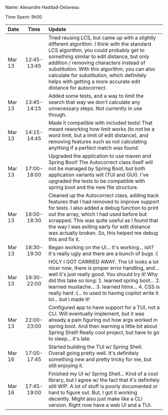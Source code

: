 Name: Alexandre Haddad-Delaveau

Time Spent: 9h00

| Date   |    Time     | Update                                                                                                                                                                                                                                                                                                                                                                                       |
|:-------|:-----------:|:---------------------------------------------------------------------------------------------------------------------------------------------------------------------------------------------------------------------------------------------------------------------------------------------------------------------------------------------------------------------------------------------|
| Mar 13 | 12:45-13:45 | Tried reusing LCS, but came up with a slightly different algorithm. I think with the standard LCS algorithm, you could probably get to something similar to edit distance, but only addition / removing characters instead of substitution. With this algorithm, you can also calculate for substitution, which definitely helps with getting a more accurate edit distance for autocorrect. |
| Mar 13 | 13:45-14:15 | Added some tests, and a way to limit the search that way we don't calculate any unnecessary steps. Not currently in use though.                                                                                                                                                                                                                                                              |
| Mar 13 | 14:15-14:45 | Made it compatible with included tests! That meant reworking how limit works (to not be a word limit, but a limit of edit distance), and removing features such as not calculating anything if a perfect match was found.                                                                                                                                                                    |
| Mar 13 | 17:00-18:00 | Upgraded the application to use maven and Spring Boot! The Autocorrect class itself will not be managed by Spring Boot, but both application variants will (TUI and GUI). I've upgraded the tests to be compatible with spring boot and the new file structure.                                                                                                                              |
| Mar 13 | 18:00-18:30 | Cleaned up the Autocorrect class, adding back features that I had removed to improve support for tests. I also added a debug function to print out the array, which I had used before but scrapped. This was quite useful as I found that the way I was exiting early for edit distance was actually broken. So, this helped me debug this and fix it.                                       |
| Mar 13 | 18:30-19:30 | Began working on the UI... it's working... ish? it's really ugly and there are a bunch of bugs :(                                                                                                                                                                                                                                                                                            |
| Mar 13 | 19:30-22:00 | HOLY I GOT CARRIED AWAY. The UI looks a lot nicer now, there is proper error handling, and... well it's just really good. You should try it! Why did this take so long: 1. learned spring boot... 2. learned mustache... 3. learned htmx... 4. CSS is really hard :(... to used to having copilot write it lol... but i made it!                                                             |
| Mar 13 | 22:00-23:00 | Configured app to have support for a TUI, not a CLI. Will eventually implement, but it was already a pain figuring out how args worked in spring boot. And then learning a little bit about Spring Shell! Really cool project, but have to go to sleep... it's late.                                                                                                                         |
| Mar 16 | 17:00-17:45 | Started building the TUI w/ Spring Shell. Overall going pretty well. It's definitely something new and pretty tricky for me, but still enjoying it.                                                                                                                                                                                                                                          |
| Mar 16 | 17:45-19:00 | Finished my UI w/ Spring Shell... Kind of a cool library, but I agree w/ the fact that it's definitely still WIP. A lot of stuff is poorly documented or hard to figure out. But, I got it working decently. Might also just make like a CLI version. Right now have a web UI and a TUI.                                                                                                     |